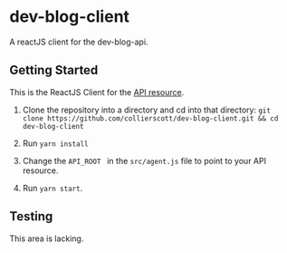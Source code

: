# dev-blog-client
A reactJS client for the dev-blog-api.

## Getting Started

This is the ReactJS Client for the [API resource](https://github.com/collierscott/dev-blog-api).

1. Clone the repository into a directory and cd into that directory:
```git clone https://github.com/collierscott/dev-blog-client.git && cd dev-blog-client```

2. Run ```yarn install```

3. Change the ```API_ROOT ``` in the ```src/agent.js``` file to point to your API resource.

4. Run ```yarn start```.

## Testing 

This area is lacking.

